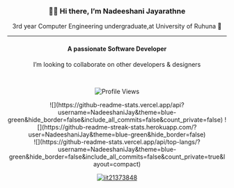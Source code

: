 <div align="center">
 <h3>👋🤩 Hi there, I’m Nadeeshani Jayarathne</h3> 
3rd year Computer Engineering undergraduate,at University of Ruhuna 🏤
</div>
<hr/>

<div align= "center">
  <h4>A passionate Software Developer</h4>
  <p>I’m looking to collaborate on other developers & designers</p>
</div>
<br>
  <p align="center">
    <img src="https://komarev.com/ghpvc/?username=your-github-NadeeshaniJay" alt="Profile Views">
  </p>
<p align="center">
![](https://github-readme-stats.vercel.app/api?username=NadeeshaniJay&theme=blue-green&hide_border=false&include_all_commits=false&count_private=false)
![](https://github-readme-streak-stats.herokuapp.com/?user=NadeeshaniJay&theme=blue-green&hide_border=false)<br/>
![](https://github-readme-stats.vercel.app/api/top-langs/?username=NadeeshaniJay&theme=blue-green&hide_border=false&include_all_commits=false&count_private=true&layout=compact)
 </p>
 
   <p align="center">
    <a href="https://github.com/ryo-ma/github-profile-trophy"><img src="https://github-profile-trophy.vercel.app/?username=NadeeshaniJay&theme=onedark" alt="iit21373848" /></a>
  
  </p>
<!---
NadeeshaniJay/NadeeshaniJay is a ✨ special ✨ repository because its `README.md` (this file) appears on your GitHub profile.
You can click the Preview link to take a look at your changes.
--->
